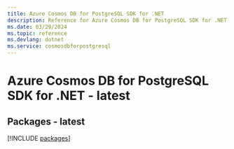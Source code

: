 ```yaml
---
title: Azure Cosmos DB for PostgreSQL SDK for .NET
description: Reference for Azure Cosmos DB for PostgreSQL SDK for .NET
ms.date: 03/29/2024
ms.topic: reference
ms.devlang: dotnet
ms.service: cosmosdbforpostgresql
---
```

# Azure Cosmos DB for PostgreSQL SDK for .NET - latest
## Packages - latest
[!INCLUDE [packages](cosmos-db-for-postgresql-index.md)]